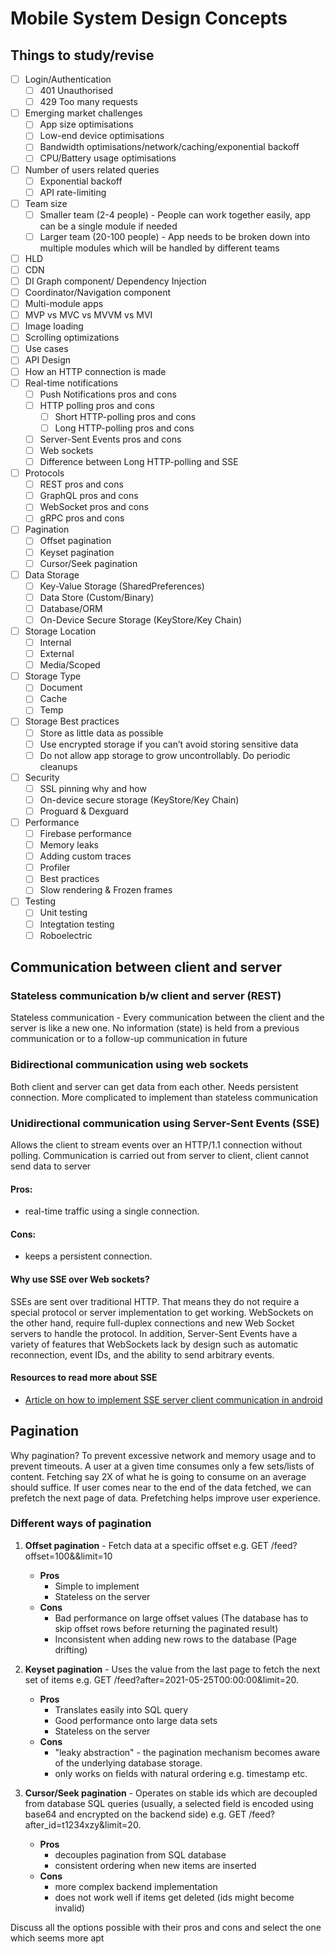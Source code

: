 # Mobile System Design Concepts

## Things to study/revise

- [ ] Login/Authentication
    - [ ] 401 Unauthorised
    - [ ] 429 Too many requests
- [ ] Emerging market challenges
    - [ ] App size optimisations
    - [ ] Low-end device optimisations
    - [ ] Bandwidth optimisations/network/caching/exponential backoff
    - [ ] CPU/Battery usage optimisations
- [ ] Number of users related queries
    - [ ] Exponential backoff
    - [ ] API rate-limiting
- [ ] Team size
    - [ ] Smaller team (2-4 people) - People can work together easily, app can be a single module if needed
    - [ ] Larger team (20-100 people) - App needs to be broken down into multiple modules which will be handled by different teams
- [ ] HLD
- [ ] CDN
- [ ] DI Graph component/ Dependency Injection
- [ ] Coordinator/Navigation component
- [ ] Multi-module apps
- [ ] MVP vs MVC vs MVVM vs MVI
- [ ] Image loading
- [ ] Scrolling optimizations
- [ ] Use cases
- [ ] API Design
- [ ] How an HTTP connection is made
- [ ] Real-time notifications
    - [ ] Push Notifications pros and cons
    - [ ] HTTP polling pros and cons
        - [ ] Short HTTP-polling pros and cons
        - [ ] Long HTTP-polling pros and cons
    - [ ] Server-Sent Events pros and cons
    - [ ] Web sockets
    - [ ] Difference between Long HTTP-polling and SSE
- [ ] Protocols
    - [ ] REST pros and cons
    - [ ] GraphQL pros and cons
    - [ ] WebSocket pros and cons
    - [ ] gRPC pros and cons
- [ ] Pagination
    - [ ] Offset pagination
    - [ ] Keyset pagination
    - [ ] Cursor/Seek pagination
- [ ] Data Storage
    - [ ] Key-Value Storage (SharedPreferences)
    - [ ] Data Store (Custom/Binary)
    - [ ] Database/ORM
    - [ ] On-Device Secure Storage (KeyStore/Key Chain)
- [ ] Storage Location
    - [ ] Internal
    - [ ] External
    - [ ] Media/Scoped
- [ ] Storage Type
    - [ ] Document
    - [ ] Cache
    - [ ] Temp
- [ ] Storage Best practices
    - [ ] Store as little data as possible
    - [ ] Use encrypted storage if you can’t avoid storing sensitive data
    - [ ] Do not allow app storage to grow uncontrollably. Do periodic cleanups
- [ ] Security
    - [ ] SSL pinning why and how
    - [ ] On-device secure storage (KeyStore/Key Chain)
    - [ ] Proguard & Dexguard
- [ ] Performance
    - [ ] Firebase performance
    - [ ] Memory leaks
    - [ ] Adding custom traces
    - [ ] Profiler
    - [ ] Best practices
    - [ ] Slow rendering & Frozen frames
- [ ] Testing
    - [ ] Unit testing
    - [ ] Integtation testing
    - [ ] Roboelectric

## Communication between client and server

### Stateless communication b/w client and server (REST)
Stateless communication - Every communication between the client and the server is like a new one. No information (state) is held from a previous 
communication or to a follow-up communication in future

### Bidirectional communication using web sockets
Both client and server can get data from each other. Needs persistent connection. More complicated to implement than stateless communication

### Unidirectional communication using Server-Sent Events (SSE)
Allows the client to stream events over an HTTP/1.1 connection without polling. Communication is carried out from server to client, client cannot send data
to server
   #### Pros:
   * real-time traffic using a single connection.
   #### Cons:
   * keeps a persistent connection.

#### Why use SSE over Web sockets?
SSEs are sent over traditional HTTP. That means they do not require a special protocol or server implementation to get working. WebSockets on the other hand, require full-duplex connections and new Web Socket servers to handle the protocol. In addition, Server-Sent Events have a variety of features that WebSockets lack by design such as automatic reconnection, event IDs, and the ability to send arbitrary events.

#### Resources to read more about SSE
* [Article on how to implement SSE server client communication in android](https://proandroiddev.com/unidirectional-server-client-communication-using-sse-in-android-79b825aa0670)

## Pagination

Why pagination? 
To prevent excessive network and memory usage and to prevent timeouts. A user at a given time consumes only a few sets/lists of content. Fetching say 2X of what he is going to consume on an average should suffice. If user comes near to the end of the data fetched, we can prefetch the next page of data. Prefetching helps improve user experience.

### Different ways of pagination

1. **Offset pagination** - Fetch data at a specific offset e.g. GET /feed?offset=100&&limit=10
   - **Pros**
     - Simple to implement
     - Stateless on the server
   - **Cons**
     - Bad performance on large offset values (The database has to skip offset rows before returning the paginated result)
     - Inconsistent when adding new rows to the database (Page drifting)
     
2. **Keyset pagination** - Uses the value from the last page to fetch the next set of items e.g. GET /feed?after=2021-05-25T00:00:00&limit=20.
   - **Pros**
     - Translates easily into SQL query
     - Good performance onto large data sets
     - Stateless on the server
   - **Cons**
     - "leaky abstraction" - the pagination mechanism becomes aware of the underlying database storage.
     - only works on fields with natural ordering e.g. timestamp etc.
      
3. **Cursor/Seek pagination** - Operates on stable ids which are decoupled from database SQL queries (usually, a selected field is encoded using base64 and encrypted on the backend side) e.g. GET /feed?after_id=t1234xzy&limit=20.
   - **Pros**
     - decouples pagination from SQL database
     - consistent ordering when new items are inserted
   - **Cons**
     - more complex backend implementation
     - does not work well if items get deleted (ids might become invalid)
     
Discuss all the options possible with their pros and cons and select the one which seems more apt

